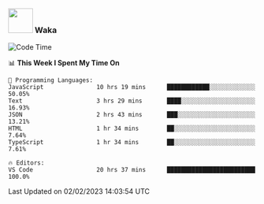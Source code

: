 ### <img src="https://media.giphy.com/media/VgCDAzcKvsR6OM0uWg/giphy.gif" width="50"> Waka

  <!--START_SECTION:waka-->
![Code Time](http://img.shields.io/badge/Code%20Time-1%2C242%20hrs%206%20mins-blue)

📊 **This Week I Spent My Time On** 

```text
💬 Programming Languages: 
JavaScript               10 hrs 19 mins      ████████████░░░░░░░░░░░░░   50.05% 
Text                     3 hrs 29 mins       ████░░░░░░░░░░░░░░░░░░░░░   16.93% 
JSON                     2 hrs 43 mins       ███░░░░░░░░░░░░░░░░░░░░░░   13.21% 
HTML                     1 hr 34 mins        ██░░░░░░░░░░░░░░░░░░░░░░░   7.64% 
TypeScript               1 hr 34 mins        ██░░░░░░░░░░░░░░░░░░░░░░░   7.61%

🔥 Editors: 
VS Code                  20 hrs 37 mins      █████████████████████████   100.0%

```


 Last Updated on 02/02/2023 14:03:54 UTC
<!--END_SECTION:waka-->
